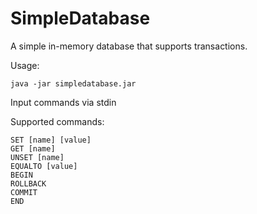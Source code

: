 # SimpleDatabase #

A simple in-memory database that supports transactions.

Usage:

    java -jar simpledatabase.jar

Input commands via stdin

Supported commands:

    SET [name] [value]
    GET [name]
    UNSET [name]
    EQUALTO [value]
    BEGIN
    ROLLBACK
    COMMIT
    END
